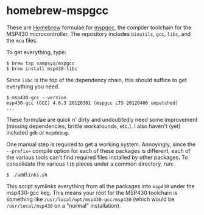 homebrew-mspgcc
===============

These are [Homebrew][] formulae for [mspgcc][], the compiler toolchain for the MSP430 microcontroller. The repository includes `binutils`, `gcc`, `libc`, and the `mcu` files.

To get everything, type:

    $ brew tap sampsyo/mspgcc
    $ brew install msp430-libc

Since `libc` is the top of the dependency chain, this should suffice to get everything you need.

    $ msp430-gcc --version
    msp430-gcc (GCC) 4.6.3 20120301 (mspgcc LTS 20120406 unpatched)
    ...

These formulae are quick n' dirty and undoubtedly need some improvement (missing dependencies, brittle workarounds, etc.). I also haven't (yet) included `gdb` or `mspdebug`.

One manual step is required to get a working system. Annoyingly, since the `--prefix=` compile option for each of these packages is different, each of the various tools can't find required files installed by other packages. To consolidate the various `lib` pieces under a common directory, run:

    $ ./addlinks.sh

This script symlinks everything from all the packages into `msp430` under the msp430-gcc keg. This means your root for the MSP430 toolchain is something like `/usr/local/opt/msp430-gcc/msp430` (which would be `/usr/local/msp430` on a "normal" installation).

[mspgcc]: http://mspgcc.sourceforge.net/
[Homebrew]: http://mxcl.github.io/homebrew/

